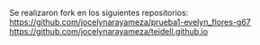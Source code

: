 Se realizaron fork en los siguientes repositorios:
https://github.com/jocelynarayameza/prueba1-evelyn_flores-g67
https://github.com/jocelynarayameza/teidell.github.io

